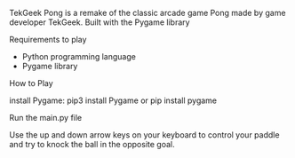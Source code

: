 TekGeek Pong is a remake of the classic arcade game Pong made by game developer TekGeek.
Built with the Pygame library

Requirements to play
- Python programming language
- Pygame library


How to Play

install Pygame: pip3 install Pygame or pip install pygame

Run the main.py file

Use the up and down arrow keys on your keyboard to control your paddle and try to knock the ball in the opposite goal.
